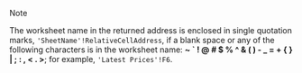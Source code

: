 
> [!NOTE]
> The worksheet name in the returned address is enclosed in single quotation marks, `'SheetName'!RelativeCellAddress`, if a blank space or any of the following characters is in the worksheet name: **~ \` ! @ # $ % ^ & ( ) - _ = + { } | ; : , < . >**; for example, `'Latest Prices'!F6`.